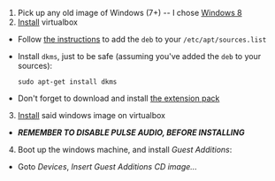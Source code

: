 1. Pick up any old image of Windows (7+) -- I chose
[Windows 8](https://thepiratebay.gd/torrent/11116438/WINDOWS_8.1_PRO_x64-ACTIVATED(EXCELLENT))
2. [Install](https://www.virtualbox.org/wiki/Downloads) virtualbox
  * Follow [the instructions](https://www.virtualbox.org/wiki/Linux_Downloads)
  to add the `deb` to your `/etc/apt/sources.list`
  * Install `dkms`, just to be safe (assuming you've added the `deb` to your sources):
  
      ```
      sudo apt-get install dkms
      ```
  * Don't forget to download and install
  [the extension pack](http://download.virtualbox.org/virtualbox/5.0.10/Oracle_VM_VirtualBox_Extension_Pack-5.0.10-104061.vbox-extpack)
3. [Install](http://www.addictivetips.com/windows-tips/how-to-install-windows-8-on-virtualbox/)
said windows image on virtualbox
  + ***REMEMBER TO DISABLE PULSE AUDIO, BEFORE INSTALLING***
4. Boot up the windows machine, and install _Guest Additions_:
  + Goto _Devices_, _Insert Guest Additions CD image..._ 
